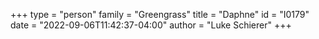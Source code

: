 +++
type = "person"
family = "Greengrass"
title = "Daphne"
id = "I0179"
date = "2022-09-06T11:42:37-04:00"
author = "Luke Schierer"
+++
